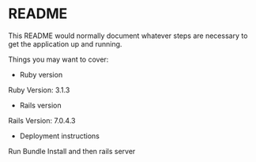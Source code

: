 # README

This README would normally document whatever steps are necessary to get the
application up and running.

Things you may want to cover:

* Ruby version

Ruby Version: 3.1.3

* Rails version

Rails Version: 7.0.4.3

* Deployment instructions

Run Bundle Install and then rails server

